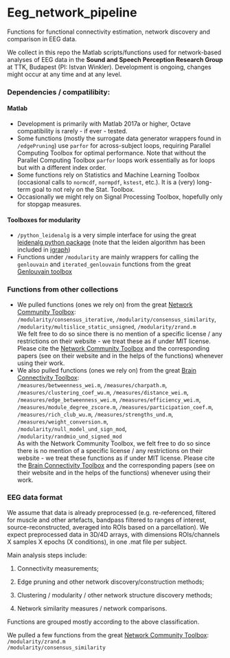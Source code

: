 # Eeg_network_pipeline
Functions for functional connectivity estimation, network discovery and comparison in EEG data.

We collect in this repo the Matlab scripts/functions used for network-based analyses of EEG data in the **Sound and Speech Perception Research Group** at TTK, Budapest (PI: Istvan Winkler). Development is ongoing, changes might occur at any time and at any level.

### Dependencies / compatilibity:
#### Matlab
- Development is primarily with Matlab 2017a or higher, Octave compatibility is rarely - if ever - tested. 
- Some functions (mostly the surrogate data generator wrappers found in `/edgePruning`) use `parfor` for across-subject loops, requiring Parallel Computing Toolbox for optimal performance. Note that without the Parallel Computing Toolbox `parfor` loops work essentially as for loops but with a different index order. 
- Some functions rely on Statistics and Machine Learning Toolbox (occasional calls to `normcdf`, `normpdf`, `kstest`, etc.). It is a (very) long-term goal to not rely on the Stat. Toolbox.
- Occasionally we might rely on Signal Processing Toolbox, hopefully only for stopgap measures. 
#### Toolboxes for modularity
- `/python_leidenalg` is a very simple interface for using the great [leidenalg python package](https://github.com/vtraag/leidenalg) (note that the leiden algorithm has been included in [igraph](https://igraph.org/redirect.html))
- Functions under `/modularity` are mainly wrappers for calling the `genlouvain` and `iterated_genlouvain` functions from the great [Genlouvain toolbox](https://github.com/GenLouvain/GenLouvain)

### Functions from other collections
- We pulled functions (ones we rely on) from the great [Network Community Toolbox](http://commdetect.weebly.com/):
<br>`/modularity/consensus_iterative`, `/modularity/consensus_similarity`, `/modularity/multislice_static_unsigned`, `/modularity/zrand.m`
<br> We felt free to do so since there is no mention of a specific license / any restrictions on their website - we treat these as if under MIT license. Please cite the [Network Community Toolbox](http://commdetect.weebly.com/) and the corresponding papers (see on their website and in the helps of the functions) whenever using their work. 
- We also pulled functions (ones we rely on) from the great [Brain Connectivity Toolbox](https://sites.google.com/site/bctnet/):
<br>`/measures/betweenness_wei.m`, `/measures/charpath.m`, `/measures/clustering_coef_wu.m`, `/measures/distance_wei.m`, `/measures/edge_betweenness_wei.m`, `/measures/efficiency_wei.m`, `/measures/module_degree_zscore.m`, `/measures/participation_coef.m`, `/measures/rich_club_wu.m`, `/measures/strengths_und.m`, `/measures/weight_conversion.m`, 
<br>`/modularity/null_model_und_sign_mod`, `/modularity/randmio_und_signed_mod`
<br> As with the Network Community Toolbox, we felt free to do so since there is no mention of a specific license / any restrictions on their website - we treat these functions as if under MIT license. Please cite the [Brain Connectivity Toolbox](https://sites.google.com/site/bctnet/) and the corresponding papers (see on their website and in the helps of the functions) whenever using their work. 

### EEG data format
We assume that data is already preprocessed (e.g. re-referenced, filtered for muscle and other artefacts, bandpass filtered to ranges of interest, source-reconstructed, averaged into ROIs based on a parcellation). We expect preprocessed data in 3D/4D arrays, with dimensions ROIs/channels X samples X epochs (X conditions), in one .mat file per subject.

Main analysis steps include: 

1. Connectivity measurements;

2. Edge pruning and other network discovery/construction methods;

3. Clustering / modularity / other network structure discovery methods;

4. Network similarity measures / network comparisons.

Functions are grouped mostly according to the above classification.

We pulled a few functions from the great [Network Community Toolbox](http://commdetect.weebly.com/): 
<br>`/modularity/zrand.m`
<br>`/modularity/consensus_similarity`


